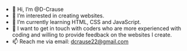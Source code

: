 - 👋 Hi, I’m @D-Crause
- 👀 I’m interested in creating websites.
- 🌱 I’m currently learning HTML, CSS and JavaScript.
- 💞️ I want to get in touch with coders who are more experienced with coding and willing to provide feedback on the websites I create.
- 📫 Reach me via email: dcrause22@gmail.com

<!---
D-Crause/D-Crause is a ✨ special ✨ repository because its `README.md` (this file) appears on your GitHub profile.
You can click the Preview link to take a look at your changes.
--->
